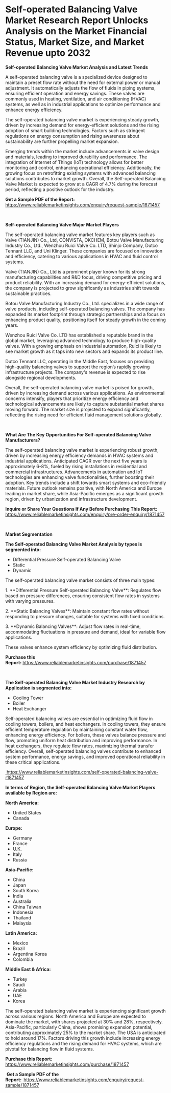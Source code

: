 <p><h1>Self-operated Balancing Valve Market Research Report Unlocks Analysis on the Market Financial Status, Market Size, and Market Revenue upto 2032</h1></p><p><strong>Self-operated Balancing Valve Market Analysis and Latest Trends</strong></p>
<p><p>A self-operated balancing valve is a specialized device designed to maintain a preset flow rate without the need for external power or manual adjustment. It automatically adjusts the flow of fluids in piping systems, ensuring efficient operation and energy savings. These valves are commonly used in heating, ventilation, and air conditioning (HVAC) systems, as well as in industrial applications to optimize performance and enhance energy efficiency.</p><p>The self-operated balancing valve market is experiencing steady growth, driven by increasing demand for energy-efficient solutions and the rising adoption of smart building technologies. Factors such as stringent regulations on energy consumption and rising awareness about sustainability are further propelling market expansion. </p><p>Emerging trends within the market include advancements in valve design and materials, leading to improved durability and performance. The integration of Internet of Things (IoT) technology allows for better monitoring and control, enhancing operational efficiency. Additionally, the growing focus on retrofitting existing systems with advanced balancing solutions contributes to market growth. Overall, the Self-operated Balancing Valve Market is expected to grow at a CAGR of 4.7% during the forecast period, reflecting a positive outlook for the industry.</p></p>
<p><strong>Get a Sample PDF of the Report:&nbsp;</strong> <a href="https://www.reliablemarketinsights.com/enquiry/request-sample/1871457?utm_campaign=3206&utm_medium=2&utm_source=Github&utm_content=ia&utm_term=12042025&utm_id=self-operated-balancing-valve">https://www.reliablemarketinsights.com/enquiry/request-sample/1871457</a></p>
<p>&nbsp;</p>
<p><strong>Self-operated Balancing Valve Major Market Players</strong></p>
<p><p>The self-operated balancing valve market features key players such as Valve (TIANJIN) Co., Ltd, CONVISTA, OKCHEM, Botou Valve Manufacturing Industry Co., Ltd., Wenzhou Ruici Valve Co. LTD, Shinjo Company, Dutco Tennant LLC, and Uni Klinger. These companies are focused on innovation and efficiency, catering to various applications in HVAC and fluid control systems.</p><p>Valve (TIANJIN) Co., Ltd is a prominent player known for its strong manufacturing capabilities and R&D focus, driving competitive pricing and product reliability. With an increasing demand for energy-efficient solutions, the company is projected to grow significantly as industries shift towards sustainable practices.</p><p>Botou Valve Manufacturing Industry Co., Ltd. specializes in a wide range of valve products, including self-operated balancing valves. The company has expanded its market footprint through strategic partnerships and a focus on enhancing product quality, positioning itself for steady growth in the coming years.</p><p>Wenzhou Ruici Valve Co. LTD has established a reputable brand in the global market, leveraging advanced technology to produce high-quality valves. With a growing emphasis on industrial automation, Ruici is likely to see market growth as it taps into new sectors and expands its product line.</p><p>Dutco Tennant LLC, operating in the Middle East, focuses on providing high-quality balancing valves to support the region’s rapidly growing infrastructure projects. The company's revenue is expected to rise alongside regional developments.</p><p>Overall, the self-operated balancing valve market is poised for growth, driven by increasing demand across various applications. As environmental concerns intensify, players that prioritize energy efficiency and technological advancements are likely to capture substantial market shares moving forward. The market size is projected to expand significantly, reflecting the rising need for efficient fluid management solutions globally.</p></p>
<p>&nbsp;</p>
<p><strong>What Are The Key Opportunities For Self-operated Balancing Valve Manufacturers?</strong></p>
<p><p>The self-operated balancing valve market is experiencing robust growth, driven by increasing energy efficiency demands in HVAC systems and industrial applications. Anticipated CAGR over the next five years is approximately 6-8%, fueled by rising installations in residential and commercial infrastructures. Advancements in automation and IoT technologies are enhancing valve functionalities, further boosting their adoption. Key trends include a shift towards smart systems and eco-friendly materials. Future outlook remains positive, with North America and Europe leading in market share, while Asia-Pacific emerges as a significant growth region, driven by urbanization and infrastructure development.</p></p>
<p><strong>Inquire or Share Your Questions If Any Before Purchasing This Report:</strong> <a href="https://www.reliablemarketinsights.com/enquiry/pre-order-enquiry/1871457?utm_campaign=3206&utm_medium=2&utm_source=Github&utm_content=ia&utm_term=12042025&utm_id=self-operated-balancing-valve">https://www.reliablemarketinsights.com/enquiry/pre-order-enquiry/1871457</a></p>
<p>&nbsp;</p>
<p><strong>Market Segmentation</strong></p>
<p><strong>The Self-operated Balancing Valve Market Analysis by types is segmented into:</strong></p>
<p><ul><li>Differential Pressure Self-operated Balancing Valve</li><li>Static</li><li>Dynamic</li></ul></p>
<p><p>The self-operated balancing valve market consists of three main types: </p><p>1. **Differential Pressure Self-operated Balancing Valve**: Regulates flow based on pressure differences, ensuring consistent flow rates in systems with varying pressures. </p><p>2. **Static Balancing Valves**: Maintain constant flow rates without responding to pressure changes, suitable for systems with fixed conditions. </p><p>3. **Dynamic Balancing Valves**: Adjust flow rates in real-time, accommodating fluctuations in pressure and demand, ideal for variable flow applications. </p><p>These valves enhance system efficiency by optimizing fluid distribution.</p></p>
<p><strong>Purchase this Report:&nbsp;</strong><a href="https://www.reliablemarketinsights.com/purchase/1871457?utm_campaign=3206&utm_medium=2&utm_source=Github&utm_content=ia&utm_term=12042025&utm_id=self-operated-balancing-valve">https://www.reliablemarketinsights.com/purchase/1871457</a></p>
<p>&nbsp;</p>
<p><strong>The Self-operated Balancing Valve Market Industry Research by Application is segmented into:</strong></p>
<p><ul><li>Cooling Tower</li><li>Boiler</li><li>Heat Exchanger</li></ul></p>
<p><p>Self-operated balancing valves are essential in optimizing fluid flow in cooling towers, boilers, and heat exchangers. In cooling towers, they ensure efficient temperature regulation by maintaining constant water flow, enhancing energy efficiency. For boilers, these valves balance pressure and flow, promoting uniform heat distribution and improving performance. In heat exchangers, they regulate flow rates, maximizing thermal transfer efficiency. Overall, self-operated balancing valves contribute to enhanced system performance, energy savings, and improved operational reliability in these critical applications.</p></p>
<p><a href="https://www.reliablemarketinsights.com/self-operated-balancing-valve-r1871457?utm_campaign=3206&utm_medium=2&utm_source=Github&utm_content=ia&utm_term=12042025&utm_id=self-operated-balancing-valve">&nbsp;https://www.reliablemarketinsights.com/self-operated-balancing-valve-r1871457</a></p>
<p><strong>In terms of Region, the Self-operated Balancing Valve Market Players available by Region are:</strong></p>
<p>
    <p> <strong> North America: </strong>
        <ul>
            <li>United States</li>
            <li>Canada</li>
        </ul>
        </p> 
    <p> <strong> Europe: </strong>
        <ul>
            <li>Germany</li>
            <li>France</li>
            <li>U.K.</li>
            <li>Italy</li>
            <li>Russia</li>
        </ul>
        </p> 
    <p> <strong> Asia-Pacific: </strong>
        <ul>
            <li>China</li>
            <li>Japan</li>
            <li>South Korea</li>
            <li>India</li>
            <li>Australia</li>
            <li>China Taiwan</li>
            <li>Indonesia</li>
            <li>Thailand</li>
            <li>Malaysia</li>
        </ul>
        </p> 
    <p> <strong> Latin America: </strong>
        <ul>
            <li>Mexico</li>
            <li>Brazil</li>
            <li>Argentina Korea</li>
            <li>Colombia</li>
        </ul>
        </p> 
    <p> <strong> Middle East & Africa: </strong>
        <ul>
            <li>Turkey</li>
            <li>Saudi</li>
            <li>Arabia</li>
            <li>UAE</li>
            <li>Korea</li>
        </ul>
    </p>
    </p>
<p><p>The self-operated balancing valve market is experiencing significant growth across various regions. North America and Europe are expected to dominate the market, with shares projected at 30% and 28%, respectively. Asia-Pacific, particularly China, shows promising expansion potential, contributing approximately 25% to the market share. The USA is anticipated to hold around 17%. Factors driving this growth include increasing energy efficiency regulations and the rising demand for HVAC systems, which are pivotal for balancing flow in fluid systems.</p></p>
<p><strong>Purchase this Report: </strong><a href="https://www.reliablemarketinsights.com/purchase/1871457?utm_campaign=3206&utm_medium=2&utm_source=Github&utm_content=ia&utm_term=12042025&utm_id=self-operated-balancing-valve">https://www.reliablemarketinsights.com/purchase/1871457</a></p>
<p>&nbsp;<strong>Get a Sample PDF of the Report:&nbsp;&nbsp;</strong><a href="https://www.reliablemarketinsights.com/enquiry/request-sample/1871457?utm_campaign=3206&utm_medium=2&utm_source=Github&utm_content=ia&utm_term=12042025&utm_id=self-operated-balancing-valve">https://www.reliablemarketinsights.com/enquiry/request-sample/1871457</a></p>
<p><strong></strong></p>
<p><p></p><p></p><p></p></p>